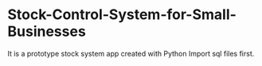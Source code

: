 # Stock-Control-System-for-Small-Businesses
It is a prototype stock system app created with Python
Import sql files first.
